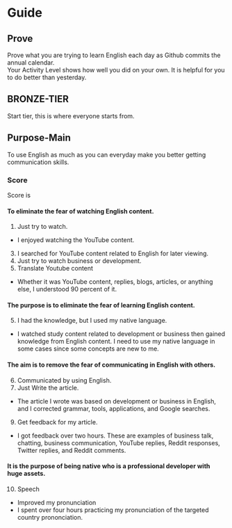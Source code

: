 # Guide 
## Prove 
Prove what you are trying to learn English each day as Github commits the annual calendar. <br>
Your Activity Level shows how well you did on your own. It is helpful for you to do better than yesterday.

## BRONZE-TIER
Start tier, this is where everyone starts from.

## Purpose-Main
To use English as much as you can everyday make you better getting communication skills. 

### Score 
Score is 

#### To eliminate the fear of watching English content.
1. Just try to watch.
 - I enjoyed watching the YouTube content.
3. I searched for YouTube content related to English for later viewing.
4. Just try to watch business or development.
5. Translate Youtube content 
 - Whether it was YouTube content, replies, blogs, articles, or anything else, I understood 90 percent of it.
 
#### The purpose is to eliminate the fear of learning English content.<br>

5. I had the knowledge, but I used my native language.
 - I watched study content related to development or business then gained knowledge from English content. I need to use my native language in some cases since some concepts are new to me.

#### The aim is to remove the fear of communicating in English with others.<br>

6. Communicated by using English.
7. Just Write the article.
 - The article I wrote was based on development or business in English, and I corrected grammar, tools, applications, and Google searches.
9. Get feedback for my article.
 - I got feedback over two hours. These are examples of business talk, chatting, business communication, YouTube replies, Reddit responses, Twitter replies, and Reddit comments.

#### It is the purpose of being **native** who is a professional developer with huge assets.<br>
10. Speech
 - Improved my pronunciation
 - I spent over four hours practicing my pronunciation of the targeted country prononciation.
